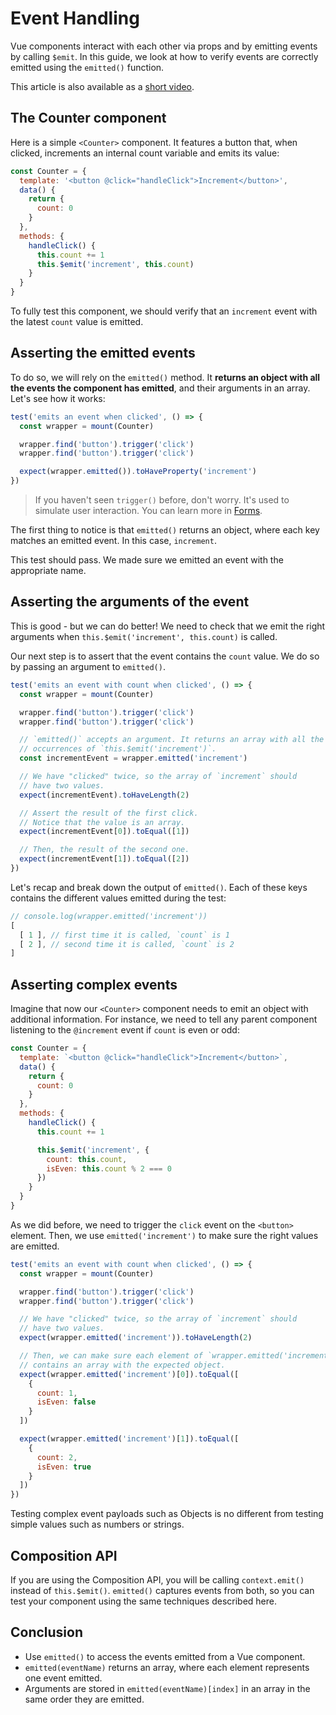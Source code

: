 # Event Handling

Vue components interact with each other via props and by emitting events by calling `$emit`. In this guide, we look at how to verify events are correctly emitted using the `emitted()` function.

This article is also available as a [short video](https://www.youtube.com/watch?v=U_j-nDur4oU&list=PLC2LZCNWKL9ahK1IoODqYxKu5aA9T5IOA&index=14).

## The Counter component

Here is a simple `<Counter>` component. It features a button that, when clicked, increments an internal count variable and emits its value:

```js
const Counter = {
  template: '<button @click="handleClick">Increment</button>',
  data() {
    return {
      count: 0
    }
  },
  methods: {
    handleClick() {
      this.count += 1
      this.$emit('increment', this.count)
    }
  }
}
```

To fully test this component, we should verify that an `increment` event with the latest `count` value is emitted.

## Asserting the emitted events

To do so, we will rely on the `emitted()` method. It **returns an object with all the events the component has emitted**, and their arguments in an array. Let's see how it works:

```js
test('emits an event when clicked', () => {
  const wrapper = mount(Counter)

  wrapper.find('button').trigger('click')
  wrapper.find('button').trigger('click')

  expect(wrapper.emitted()).toHaveProperty('increment')
})
```

> If you haven't seen `trigger()` before, don't worry. It's used to simulate user interaction. You can learn more in [Forms](./forms).

The first thing to notice is that `emitted()` returns an object, where each key matches an emitted event. In this case, `increment`.

This test should pass. We made sure we emitted an event with the appropriate name.

## Asserting the arguments of the event

This is good - but we can do better! We need to check that we emit the right arguments when `this.$emit('increment', this.count)` is called.

Our next step is to assert that the event contains the `count` value. We do so by passing an argument to `emitted()`.

```js {9}
test('emits an event with count when clicked', () => {
  const wrapper = mount(Counter)

  wrapper.find('button').trigger('click')
  wrapper.find('button').trigger('click')

  // `emitted()` accepts an argument. It returns an array with all the
  // occurrences of `this.$emit('increment')`.
  const incrementEvent = wrapper.emitted('increment')

  // We have "clicked" twice, so the array of `increment` should
  // have two values.
  expect(incrementEvent).toHaveLength(2)

  // Assert the result of the first click.
  // Notice that the value is an array.
  expect(incrementEvent[0]).toEqual([1])

  // Then, the result of the second one.
  expect(incrementEvent[1]).toEqual([2])
})
```

Let's recap and break down the output of `emitted()`. Each of these keys contains the different values emitted during the test:

```js
// console.log(wrapper.emitted('increment'))
[
  [ 1 ], // first time it is called, `count` is 1
  [ 2 ], // second time it is called, `count` is 2
]
```

## Asserting complex events

Imagine that now our `<Counter>` component needs to emit an object with additional information. For instance, we need to tell any parent component listening to the `@increment` event if `count` is even or odd:

```js {12-15}
const Counter = {
  template: `<button @click="handleClick">Increment</button>`,
  data() {
    return {
      count: 0
    }
  },
  methods: {
    handleClick() {
      this.count += 1

      this.$emit('increment', {
        count: this.count,
        isEven: this.count % 2 === 0
      })
    }
  }
}
```

As we did before, we need to trigger the `click` event on the `<button>` element. Then, we use `emitted('increment')` to make sure the right values are emitted.

```js
test('emits an event with count when clicked', () => {
  const wrapper = mount(Counter)

  wrapper.find('button').trigger('click')
  wrapper.find('button').trigger('click')

  // We have "clicked" twice, so the array of `increment` should
  // have two values.
  expect(wrapper.emitted('increment')).toHaveLength(2)

  // Then, we can make sure each element of `wrapper.emitted('increment')`
  // contains an array with the expected object.
  expect(wrapper.emitted('increment')[0]).toEqual([
    {
      count: 1,
      isEven: false
    }
  ])

  expect(wrapper.emitted('increment')[1]).toEqual([
    {
      count: 2,
      isEven: true
    }
  ])
})
```

Testing complex event payloads such as Objects is no different from testing simple values such as numbers or strings.

## Composition API

If you are using the Composition API, you will be calling `context.emit()` instead of `this.$emit()`. `emitted()` captures events from both, so you can test your component using the same techniques described here.

## Conclusion

- Use `emitted()` to access the events emitted from a Vue component.
- `emitted(eventName)` returns an array, where each element represents one event emitted.
- Arguments are stored in `emitted(eventName)[index]` in an array in the same order they are emitted.
